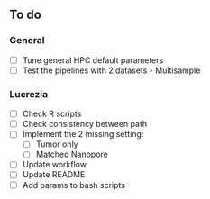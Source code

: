 ## To do
### General
- [ ] Tune general HPC default parameters
- [ ] Test the pipelines with 2 datasets - Multisample

### Lucrezia
- [ ] Check R scripts
- [ ] Check consistency between path
- [ ] Implement the 2 missing setting:
  - [ ] Tumor only
  - [ ] Matched Nanopore
- [ ] Update workflow
- [ ] Update README
- [ ] Add params to bash scripts
